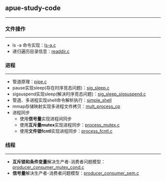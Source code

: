 ## apue-study-code

---

### 文件操作

---

* ls -a 命令实现：[ls-a.c](https://github.com/JakeLin0fly/apue-study-code/blob/master/ls-a.c)
* 递归遍历目录信息：[readdir.c](https://github.com/JakeLin0fly/apue-study-code/blob/master/readdir.c)

### 进程

---

* 管道原理：[pipe.c](https://github.com/JakeLin0fly/apue-study-code/blob/master/pipe.c)
* pause实现sleep(存在时序竞态问题)：[sig_sleep.c](https://github.com/JakeLin0fly/apue-study-code/blob/master/sig_sleep.c)
* sigsuspend实现sleep(解决时序竞态问题)：[sig_sleep_sigsuspend.c](https://github.com/JakeLin0fly/apue-study-code/blob/master/sig_sleep_sigsuspend.c)
* 管道、多进程实现shell命令解析执行：[simple_shell](https://github.com/JakeLin0fly/apue-study-code/tree/master/simple_shell)
* mmap存储映射实现多进程文件拷贝：[mult_process_cp](https://github.com/JakeLin0fly/apue-study-code/tree/master/mult_process_cp)
* 进程同步
  * 使用**信号量**实现进程间同步
  * 使用**互斥量mutex**实现进程同步：[process_mutex.c](https://github.com/JakeLin0fly/apue-study-code/blob/master/process_mutex.c)
  * 使用**文件锁fcntl**实现进程同步：[process_fcntl.c](https://github.com/JakeLin0fly/apue-study-code/blob/master/process_fcntl.c)

### 线程

---

* **互斥锁和条件变量**解决生产者-消费者问题模型：[producer_consumer_mutex_cond.c](https://github.com/JakeLin0fly/apue-study-code/blob/master/producer_consumer_mutex_cond.c)
* **信号量**解决生产者-消费者问题模型：[producer_consumer_sem.c](https://github.com/JakeLin0fly/apue-study-code/blob/master/producer_consumer_sem.c)
